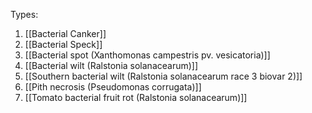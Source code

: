 
Types: 

1.  [[Bacterial Canker]]
2.  [[Bacterial Speck]] 
3.  [[Bacterial spot (Xanthomonas campestris pv. vesicatoria)]]
4.  [[Bacterial wilt (Ralstonia solanacearum)]]
5.  [[Southern bacterial wilt (Ralstonia solanacearum race 3 biovar 2)]]
6.  [[Pith necrosis (Pseudomonas corrugata)]]
7.  [[Tomato bacterial fruit rot (Ralstonia solanacearum)]]


